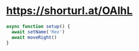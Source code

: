 # https://shorturl.at/OAlhL

```js
async function setup() {
  await setName('Rex')
  await moveRight()
}
```
